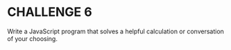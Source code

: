 # CHALLENGE 6

Write a JavaScript program that solves a helpful calculation or conversation of your choosing.
